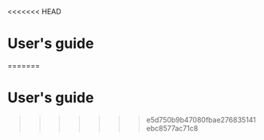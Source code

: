 <<<<<<< HEAD
# User's guide
=======
# User's guide
>>>>>>> e5d750b9b47080fbae276835141ebc8577ac71c8
